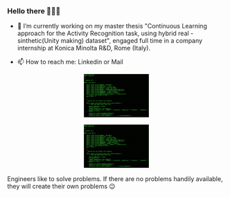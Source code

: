 ### Hello there 👨🏻‍💻

<!--
**FlavioLorenzi/flaviolorenzi** is a ✨ _special_ ✨ repository because its `README.md` (this file) appears on your GitHub profile.
-->

- 🔭 I’m currently working on my master thesis "Continuous Learning approach for the Activity Recognition task, using hybrid real - sinthetic(Unity making) dataset", engaged full time in a company internship at Konica Minolta R&D, Rome (Italy).

- 📫 How to reach me: Linkedin or Mail


<p align="center">
  <img src="sai.gif" width="150" height="100">
</p><p align="center">
  <img src="sai.gif" width="150" height="100">
</p>

Engineers like to solve problems. If there are no problems handily available, they will create their own problems 😉

